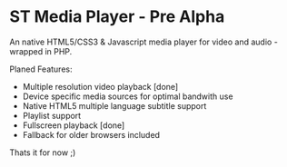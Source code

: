 ST Media Player - Pre Alpha
===============

An native HTML5/CSS3 & Javascript media player for video and audio - wrapped in PHP.

Planed Features:
- Multiple resolution video playback [done]
- Device specific media sources for optimal bandwith use
- Native HTML5 multiple language subtitle support
- Playlist support
- Fullscreen playback [done]
- Fallback for older browsers included

Thats it for now ;)
